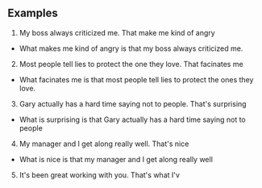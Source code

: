 ## Examples

1. My boss always criticized me. That make me kind of angry
- What makes me kind of angry is that my boss always criticized me.
2. Most people tell lies to protect the one they love. That facinates me
- What facinates me is that most people tell lies to protect the ones they love.
3. Gary actually has a hard time saying not to people. That's surprising
- What is surprising is that Gary actually has a hard time saying not to people
4. My manager and I get along really well. That's nice
- What is nice is that my manager and I get along really well
5. It's been great working with you. That's what I'v
<!--stackedit_data:
eyJoaXN0b3J5IjpbMTM4NDgxNzQ5LDE1OTQxMzc0MTMsMTMzMT
EwODYxMiwtMTY2NTI4MTQ4OSwxNDUzOTIzMTU2LC0yMDg4NzQ2
NjEyXX0=
-->